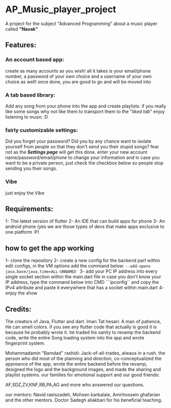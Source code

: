 # AP_Music_player_project
A project for the subject "Advanced Programming" about a music player called <b>"Navak"</b>

## Features:
### An account based app:
create as many accounts as you wish! all it takes is your email/phone number, a password of your own choice and a username of your own choice as well!
once done, you are good to go and will be moved into

### A tab based library:
Add any song from your phone into the app and create playlists. if you really like some songs why not like them to transport them to the "<i>liked tab</i>"
enjoy listening to music :D

### fairly customizable settings:
Did you forget your password? Did you by any chance want to isolate yourself from people so that they don't send you their stupid songs? fear not as the <b><i>Settings page</i></b> will get this done. enter your new account name/password/email/phone to change your information and in case you want to be a private person, just check the checkbox below so people stop sending you their songs.

### Vibe
just enjoy the Vibe

## Requirements:
1- The latest version of flutter
2- An IDE that can build apps for phone
3- An android phone (yes we are those types of devs that make apps exclusive to one platform :P)

## how to get the app working
1- clone the repository
2- create a new config for the backend part
   within edit configs, in the VM options add the command below:
```--add-opens java.base/java.time=ALL-UNNAMED ```
3- add your PC IP address into every single socket section within the main.dart file
   in case you don't know your IP address, type the command below into CMD
```ipconfig``
and copy the IPv4 attribute and paste it everywhere that has a socket within main.dart
4- enjoy the show


## Credits:
The creators of Java, Flutter and dart.
Iman Tat hesari: A man of patience, He can smell colors. if you see any flutter code that actually is good it is because he probably wrote it. he traded his sanity to revamp the backend code, write the entire Song loading system into the app and wrote fingerprint system.

Mohammadamin "Bamdad" rashidi: Jack-of-all-trades, alwaus in a rush. the person who did most of the planning and direction, co-conceptualized the appreance of the app, wrote the entire backend before the revamp, designed the logo and the background images, and made the sharing and playlist systems.
our families for emotional support and our good friends:

AF,SDZ,ZV,KNF,RB,PA,AG and more who answered our questions. 

our mentors:
Navid raeiszadeh, Mohsen karbalaie, Amirhossein ghafarian and the other mentors.
Doctor Sadegh aliakbari for his beneficial teaching.







